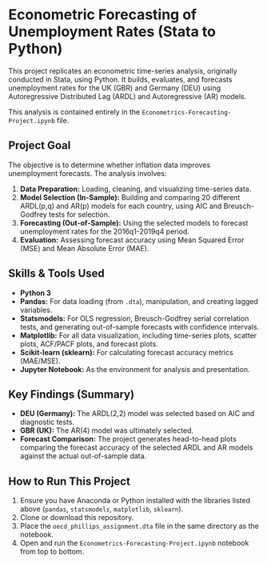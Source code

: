 # Econometric Forecasting of Unemployment Rates (Stata to Python)

This project replicates an econometric time-series analysis, originally conducted in Stata, using Python. It builds, evaluates, and forecasts unemployment rates for the UK (GBR) and Germany (DEU) using Autoregressive Distributed Lag (ARDL) and Autoregressive (AR) models.

This analysis is contained entirely in the `Econometrics-Forecasting-Project.ipynb` file.

## Project Goal

The objective is to determine whether inflation data improves unemployment forecasts. The analysis involves:
1.  **Data Preparation:** Loading, cleaning, and visualizing time-series data.
2.  **Model Selection (In-Sample):** Building and comparing 20 different ARDL(p,q) and AR(p) models for each country, using AIC and Breusch-Godfrey tests for selection.
3.  **Forecasting (Out-of-Sample):** Using the selected models to forecast unemployment rates for the 2016q1-2019q4 period.
4.  **Evaluation:** Assessing forecast accuracy using Mean Squared Error (MSE) and Mean Absolute Error (MAE).

## Skills & Tools Used

* **Python 3**
* **Pandas:** For data loading (from `.dta`), manipulation, and creating lagged variables.
* **Statsmodels:** For OLS regression, Breusch-Godfrey serial correlation tests, and generating out-of-sample forecasts with confidence intervals.
* **Matplotlib:** For all data visualization, including time-series plots, scatter plots, ACF/PACF plots, and forecast plots.
* **Scikit-learn (sklearn):** For calculating forecast accuracy metrics (MAE/MSE).
* **Jupyter Notebook:** As the environment for analysis and presentation.

## Key Findings (Summary)

* **DEU (Germany):** The ARDL(2,2) model was selected based on AIC and diagnostic tests.
* **GBR (UK):** The AR(4) model was ultimately selected.
* **Forecast Comparison:** The project generates head-to-head plots comparing the forecast accuracy of the selected ARDL and AR models against the actual out-of-sample data.

## How to Run This Project

1.  Ensure you have Anaconda or Python installed with the libraries listed above (`pandas`, `statsmodels`, `matplotlib`, `sklearn`).
2.  Clone or download this repository.
3.  Place the `oecd_phillips_assignment.dta` file in the same directory as the notebook.
4.  Open and run the `Econometrics-Forecasting-Project.ipynb` notebook from top to bottom.
